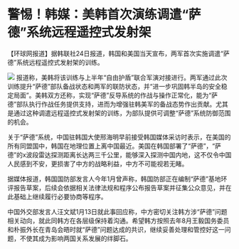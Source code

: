 # 警惕！韩媒：美韩首次演练调遣“萨德”系统远程遥控式发射架

【环球网报道】据韩联社24日报道，韩国和美国当天宣布，两军首次实施调遣“萨德”系统远程遥控式发射架的训练。

![](https://inews.gtimg.com/om_bt/Oi8gzl9E97BCGac9fPU66EFV_HfEMTyzfKJXk34AERh1IAA/1000)
报道称，美韩将该训练与上半年“自由护盾”联合军演对接进行。两军通过此次训练提升“萨德”部队备战状态和两军的联防状态，并“进一步巩固韩半岛的安全稳定局面”。美韩双方还称，实现“萨德”反导系统的作战与操作正常化，能为“萨德”部队执行作战任务提供支持，进而为增强驻韩美军的备战态势作出贡献。尤其是通过这种调遣远程遥控式发射架的训练，为部队提供可调整“萨德”系统防御范围的机会。

关于“萨德”系统，中国驻韩国大使邢海明早前接受韩国媒体采访时表示，在美国的所有同盟国中，韩国在地理位置上离中国最近。美国在韩国部署了“萨德”，“萨德”的x波段雷达探测距离长达两三千公里，能够深入探测中国内地，这不仅令中国人民感到不安，更损害了中方的战略利益，中方不可能视若无睹。

据媒体报道，韩国国防部发言人今年1月曾声称，韩国防部正在编制“萨德”基地环评报告草案，后续会依据相关法律法规和程序公布报告草案并征集公众意见，并在此基础上继续履行必要协商等程序。

中国外交部发言人汪文斌1月13日就此事回应称，中方密切关注韩方涉“萨德”问题相关动向，就此同韩方在各层级保持着沟通。希望韩方按照去年8月王毅国务委员和朴振外长在青岛会晤时就“萨德”问题达成的共识，继续妥善处理和管控好这一问题，不使其成为影响两国关系发展的绊脚石。

